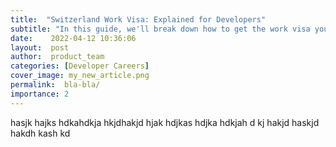 ```yaml
---
title:  "Switzerland Work Visa: Explained for Developers"
subtitle: "In this guide, we'll break down how to get the work visa you'll need to work in Switzerland."
date:    2022-04-12 10:36:06
layout:  post
author:  product_team
categories: [Developer Careers]
cover_image: my_new_article.png
permalink:  bla-bla/
importance: 2
---
```


hasjk hajks hdkahdkja hkjdhakjd hjak hdjkas hdjka hdkjah d kj hakjd haskjd hakdh kash kd